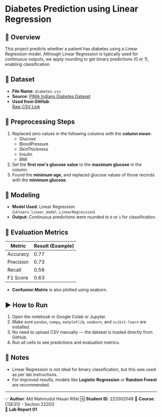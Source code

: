 # Diabetes Prediction using Linear Regression

## 📘 Overview
This project predicts whether a patient has diabetes using a Linear Regression model. Although Linear Regression is typically used for continuous outputs, we apply rounding to get binary predictions (0 or 1), enabling classification.

## 📁 Dataset
- **File Name**: `diabetes.csv`
- **Source**: [PIMA Indians Diabetes Dataset](https://www.kaggle.com/datasets/uciml/pima-indians-diabetes-database)
- **Used from GitHub**:  
  [Raw CSV Link](https://raw.githubusercontent.com/MdMahmudulHasanRifat/ML-Data-Proc/refs/heads/main/diabetes.csv)

## 🧹 Preprocessing Steps
1. Replaced zero values in the following columns with the **column mean**:
   - Glucose
   - BloodPressure
   - SkinThickness
   - Insulin
   - BMI
2. Set the **first row's glucose value** to the **maximum glucose** in the column.
3. Found the **minimum age**, and replaced glucose values of those records with the **minimum glucose**.

## 🧠 Modeling
- **Model Used**: Linear Regression (`sklearn.linear_model.LinearRegression`)
- **Output**: Continuous predictions were rounded to `0` or `1` for classification.

## 🧪 Evaluation Metrics
| Metric     | Result (Example) |
|------------|------------------|
| Accuracy   | 0.77             |
| Precision  | 0.73             |
| Recall     | 0.56             |
| F1 Score   | 0.63             |

- **Confusion Matrix** is also plotted using seaborn.

## ▶️ How to Run
1. Open the notebook in Google Colab or Jupyter.
2. Make sure `pandas`, `numpy`, `matplotlib`, `seaborn`, and `scikit-learn` are installed.
3. No need to upload CSV manually — the dataset is loaded directly from GitHub.
4. Run all cells to see predictions and evaluation metrics.

## 📌 Notes
- Linear Regression is not ideal for binary classification, but this was used as per lab instructions.
- For improved results, models like **Logistic Regression** or **Random Forest** are recommended.

---

✅ **Author**: Md Mahmudul Hasan Rifat
🆔 **Student ID**: 222002048 
📘 **Course**: CSE312 - Section 222D3  
📝 **Lab Report 01**
